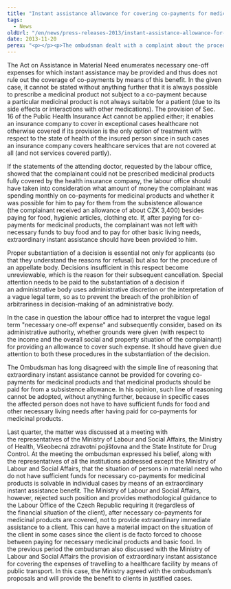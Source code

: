 ```yaml
---
title: "Instant assistance allowance for covering co-payments for medicinal products"
tags:
  - News
oldUrl: "/en/news/press-releases-2013/instant-assistance-allowance-for-covering-co-payments-for-medicinal-products/"
date: 2013-11-20
perex: "<p></p><p>The ombudsman dealt with a complaint about the procedure of a labour office which had not awarded an instant assistance allowance for covering co-payments for medicinal products, stating that expenses for medicinal products were already contained in the amount of the living minimum and that they needed to be paid from the subsistence allowance received by the complainant. He arrived at a conclusion that the office had erred because it had failed to substantiate in a sufficient manner its decision not to award the benefit.  </p>"
---
```


<!-- imported from the old website -->

<p>The Act on Assistance in Material Need enumerates necessary one-off expenses for which instant assistance may be provided and thus does not rule out the coverage of co-payments by means of this benefit. In the given case, it cannot be stated without anything further that it is always possible to prescribe a medicinal product not subject to a co-payment because a particular medicinal product is not always suitable for a patient (due to its side effects or interactions with other medications). The provision of Sec. 16 of the Public Health Insurance Act cannot be applied either; it enables an insurance company to cover in exceptional cases healthcare not otherwise covered if its provision is the only option of treatment with respect to the state of health of the insured person since in such cases an insurance company covers healthcare services that are not covered at all (and not services covered partly).  </p><p>If the statements of the attending doctor, requested by the labour office, showed that the complainant could not be prescribed medicinal products fully covered by the health insurance company, the labour office should have taken into consideration what amount of money the complainant was spending monthly on co-payments for medicinal products and whether it was possible for him to pay for them from the subsistence allowance (the complainant received an allowance of about CZK 3,400) besides paying for food, hygienic articles, clothing etc. If, after paying for co-payments for medicinal products, the complainant was not left with necessary funds to buy food and to pay for other basic living needs, extraordinary instant assistance should have been provided to him. </p><p>Proper substantiation of a decision is essential not only for applicants (so that they understand the reasons for refusal) but also for the procedure of an appellate body. Decisions insufficient in this respect become unreviewable, which is the reason for their subsequent cancellation. Special attention needs to be paid to the substantiation of a decision if an administrative body uses administrative discretion or the interpretation of a vague legal term, so as to prevent the breach of the prohibition of arbitrariness in decision-making of an administrative body.</p><p>In the case in question the labour office had to interpret the vague legal term &quot;necessary one-off expense&quot; and subsequently consider, based on its administrative authority, whether grounds were given (with respect to the income and the overall social and property situation of the complainant) for providing an allowance to cover such expense. It should have given due attention to both these procedures in the substantiation of the decision. </p><p>The Ombudsman has long disagreed with the simple line of reasoning that extraordinary instant assistance cannot be provided for covering co-payments for medicinal products and that medicinal products should be paid for from a subsistence allowance. In his opinion, such line of reasoning cannot be adopted, without anything further, because in specific cases the affected person does not have to have sufficient funds for food and other necessary living needs after having paid for co-payments for medicinal products.     </p><p>Last quarter, the matter was discussed at a meeting with the representatives of the Ministry of Labour and Social Affairs, the Ministry of Health, Všeobecná zdravotní pojišťovna and the State Institute for Drug Control. At the meeting the ombudsman expressed his belief, along with the representatives of all the institutions addressed except the Ministry of Labour and Social Affairs, that the situation of persons in material need who do not have sufficient funds for necessary co-payments for medicinal products is solvable in individual cases by means of an extraordinary instant assistance benefit. The Ministry of Labour and Social Affairs, however, rejected such position and provides methodological guidance to the Labour Office of the Czech Republic requiring it (regardless of the financial situation of the client), after necessary co-payments for medicinal products are covered, not to provide extraordinary immediate assistance to a client. This can have a material impact on the situation of the client in some cases since the client is de facto forced to choose between paying for necessary medicinal products and basic food. In the previous period the ombudsman also discussed with the Ministry of Labour and Social Affairs the provision of extraordinary instant assistance for covering the expenses of travelling to a healthcare facility by means of public transport. In this case, the Ministry agreed with the ombudsman’s proposals and will provide the benefit to clients in justified cases.</p>
